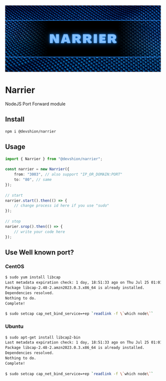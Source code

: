 ![head.png](./assets/head.png)

# Narrier

NodeJS Port Forward module

## Install

```sh
npm i @devshion/narrier
```

## Usage

```ts
import { Narrier } from "@devshion/narrier";

const narrier = new Narrier({
    from: "3003", // also support "IP_OR_DOMAIN:PORT"
    to: "80", // same
});

// start
narrier.start().then(() => {
    // change process id here if you use "sudo"
});

// stop
narier.srop().then(() => {
    // write your code here
});
```

## Use Well known port?

### CentOS

```sh
$ sudo yum install libcap
Last metadata expiration check: 1 day, 18:51:33 ago on Thu Jul 25 01:01:27 2024.
Package libcap-2.48-2.amzn2023.0.3.x86_64 is already installed.
Dependencies resolved.
Nothing to do.
Complete!

$ sudo setcap cap_net_bind_service=+ep `readlink -f \`which node\``
```

### Ubuntu

```sh
$ sudo apt-get install libcap2-bin
Last metadata expiration check: 1 day, 18:51:33 ago on Thu Jul 25 01:01:27 2024.
Package libcap-2.48-2.amzn2023.0.3.x86_64 is already installed.
Dependencies resolved.
Nothing to do.
Complete!

$ sudo setcap cap_net_bind_service=+ep `readlink -f \`which node\``
```